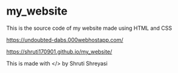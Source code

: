 # my_website

This is the source code of my website made using HTML and CSS

https://undoubted-dabs.000webhostapp.com/

https://shruti170901.github.io/my_website/

This is made with </> by Shruti Shreyasi
